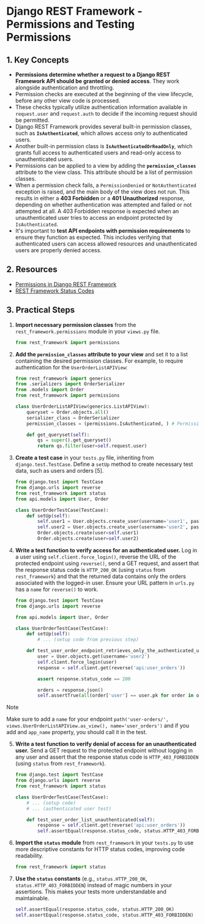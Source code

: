 # Django REST Framework - Permissions and Testing Permissions

## 1. Key Concepts

- **Permissions determine whether a request to a Django REST Framework API should be granted or denied access**. They work alongside authentication and throttling.
- Permission checks are executed at the beginning of the view lifecycle, before any other view code is processed.
- These checks typically utilize authentication information available in `request.user` and `request.auth` to decide if the incoming request should be permitted.
- Django REST Framework provides several built-in permission classes, such as **`IsAuthenticated`**, which allows access only to authenticated users.
- Another built-in permission class is **`IsAuthenticatedOrReadOnly`**, which grants full access to authenticated users and read-only access to unauthenticated users.
- Permissions can be applied to a view by adding the **`permission_classes`** attribute to the view class. This attribute should be a list of permission classes.
- When a permission check fails, a `PermissionDenied` or `NotAuthenticated` exception is raised, and the main body of the view does not run. This results in either a **403 Forbidden** or a **401 Unauthorized** response, depending on whether authentication was attempted and failed or not attempted at all. A 403 Forbidden response is expected when an unauthenticated user tries to access an endpoint protected by `IsAuthenticated`.
- It's important to **test API endpoints with permission requirements** to ensure they function as expected. This includes verifying that authenticated users can access allowed resources and unauthenticated users are properly denied access.

## 2. Resources

- [Permissions in Django REST Framework](https://www.django-rest-framework.org/api-guide/permissions/)
- [REST Framework Status Codes](https://www.django-rest-framework.org/api-guide/status-codes/)

## 3. Practical Steps

1.  **Import necessary permission classes** from the `rest_framework.permissions` module in your `views.py` file.

    ```python
    from rest_framework import permissions
    ```

2.  **Add the `permission_classes` attribute to your view** and set it to a list containing the desired permission classes. For example, to require authentication for the `UserOrderListAPIView`:

    ```python
    from rest_framework import generics
    from .serializers import OrderSerializer
    from .models import Order
    from rest_framework import permissions

    class UserOrderListAPIView(generics.ListAPIView):
        queryset = Order.objects.all()
        serializer_class = OrderSerializer
        permission_classes = (permissions.IsAuthenticated, ) # Permissions added

        def get_queryset(self):
            qs = super().get_queryset()
            return qs.filter(user=self.request.user)
    ```

3.  **Create a test case** in your `tests.py` file, inheriting from `django.test.TestCase`. Define a `setUp` method to create necessary test data, such as users and orders [5].

    ```python
    from django.test import TestCase
    from django.urls import reverse
    from rest_framework import status
    from api.models import User, Order

    class UserOrderTestCase(TestCase):
        def setUp(self):
            self.user1 = User.objects.create_user(username='user1', password='password1')
            self.user2 = User.objects.create_user(username='user2', password='password2')
            Order.objects.create(user=self.user1)
            Order.objects.create(user=self.user2)
    ```

4.  **Write a test function to verify access for an authenticated user.**
    Log in a user using `self.client.force_login()`, reverse the URL of the protected endpoint using `reverse()`, send a GET request, and assert that the response status code is `HTTP_200_OK` (using `status` from `rest_framework`) and that the returned data contains only the orders associated with the logged-in user. Ensure your URL pattern in `urls.py` has a `name` for `reverse()` to work.

    ```python
    from django.test import TestCase
    from django.urls import reverse

    from api.models import User, Order

    class UserOrderTestCase(TestCase):
        def setUp(self):
            # ... (setup code from previous step)

        def test_user_order_endpoint_retrieves_only_the_authenticated_user_orders(self):
            user = User.objects.get(username='user2')
            self.client.force_login(user)
            response = self.client.get(reverse('api:user_orders'))

            assert response.status_code == 200

            orders = response.json()
            self.assertTrue(all(order['user'] == user.pk for order in orders))
    ```

> [!NOTE]  
> Make sure to add a `name` for your endpoint `path('user-orders/', views.UserOrderListAPIView.as_view(), name='user_orders')` and if you add and `app_name` property, you should call it in the test.

5.  **Write a test function to verify denial of access for an unauthenticated user.**
    Send a GET request to the protected endpoint without logging in any user and assert that the response status code is `HTTP_403_FORBIDDEN` (using `status` from `rest_framework`).

    ```python
    from django.test import TestCase
    from django.urls import reverse
    from rest_framework import status

    class UserOrderTestCase(TestCase):
        # ... (setup code)
        # ... (authenticated user test)

        def test_user_order_list_unauthenticated(self):
            response = self.client.get(reverse('api:user_orders'))
            self.assertEqual(response.status_code, status.HTTP_403_FORBIDDEN)
    ```

6.  **Import the `status` module** from `rest_framework` in your `tests.py` to use more descriptive constants for HTTP status codes, improving code readability.

    ```python
    from rest_framework import status
    ```

7.  **Use the `status` constants** (e.g., `status.HTTP_200_OK`, `status.HTTP_403_FORBIDDEN`) instead of magic numbers in your assertions. This makes your tests more understandable and maintainable.
    ```python
    self.assertEqual(response.status_code, status.HTTP_200_OK)
    self.assertEqual(response.status_code, status.HTTP_403_FORBIDDEN)
    ```
